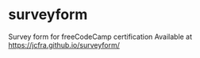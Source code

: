 # surveyform
Survey form for freeCodeCamp certification
Available at https://jcfra.github.io/surveyform/
